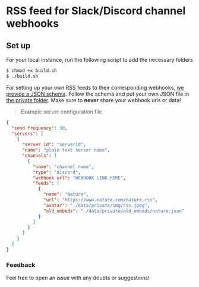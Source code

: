 # RSS feed for Slack/Discord channel webhooks

## Set up
For your local instance, run the following script to add the necessary folders

```sh
$ chmod +x build.sh
$ ./build.sh
```

For setting up your own RSS feeds to their corresponding webhooks, [we provide a JSON schema](./data/servers.schema.json). Follow the schema and put your own JSON file in [the private folder](./data/private). Make sure to **never** share your webhook urls or data!

> Example server configuration file

```json
{
  "send frequency": 30,
  "servers": [
    {
      "server id": "serverId",
      "name": "plain text server name",
      "channels": [
        {
          "name": "channel name",
          "type": "discord",
          "webhook url": "WEBHOOK LINK HERE",
          "feeds": [
            {
              "name": "Nature",
              "url": "https://www.nature.com/nature.rss",
              "avatar": "./data/private/img/rss.jpeg",
              "old_embeds": "./data/private/old_embeds/nature.json"
            }
          ]
        }
      ]
    }
  ]
}
```

### Feedback
Feel free to open an issue with any doubts or suggestions!
